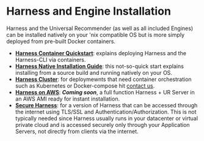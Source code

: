 # Harness and Engine Installation

Harness and the Universal Recommender (as well as all included Engines) can be installed natively on your 'nix compatible OS but is more simply deployed from pre-built Docker containers.

 - **[Harness Container Quickstart](harness_container_guide)**: explains deploying Harness and the Harness-CLI via containers.
 - **[Harness Native Installation Guide](harness_native_guide)**: this not-so-quick start explains installing from a source build and running natively on your OS.
 - **[Harness Cluster](/#contact)**: for deploymewnts that need container orchestration such as Kubernetes or Docker-compose hit [contact us](/#contact).
 - **[Harness on AWS](/#contact)**: ***Coming soon***, a full function Harness + UR Server in an AWS AMI ready for instant installation.
 - **[Secure Harness](/#contact)**: for a version of Harness that can be accessed through the internet using TLS/SSL and Authentication/Authorization. This is not typically needed since Harness usually runs in your datacenter or virtual private cloud and is accessed securely only through your Application Servers, not directly from clients via the internet.
